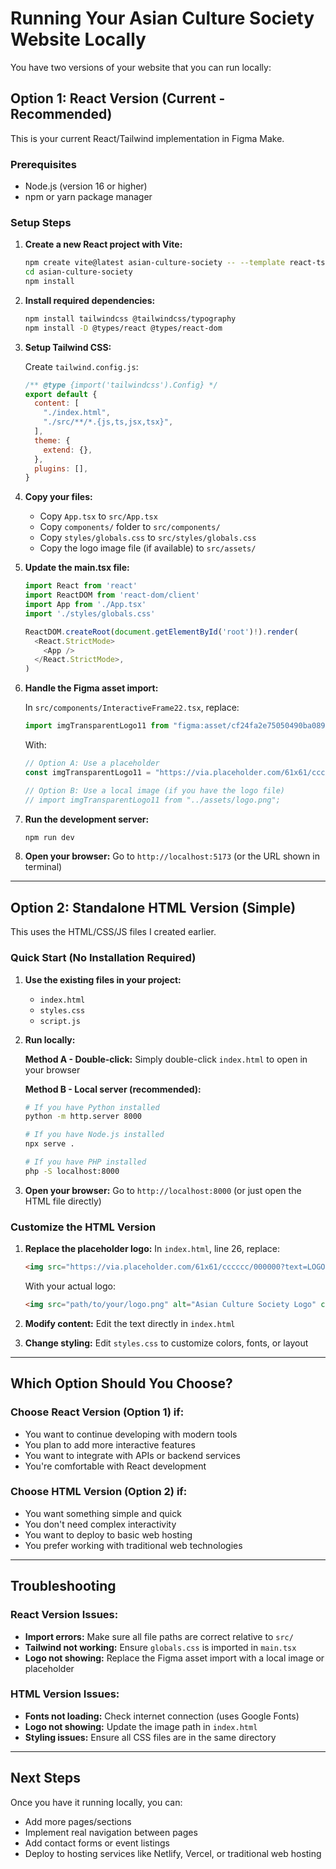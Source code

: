 # Running Your Asian Culture Society Website Locally

You have two versions of your website that you can run locally:

## Option 1: React Version (Current - Recommended)

This is your current React/Tailwind implementation in Figma Make.

### Prerequisites
- Node.js (version 16 or higher)
- npm or yarn package manager

### Setup Steps

1. **Create a new React project with Vite:**
   ```bash
   npm create vite@latest asian-culture-society -- --template react-ts
   cd asian-culture-society
   npm install
   ```

2. **Install required dependencies:**
   ```bash
   npm install tailwindcss @tailwindcss/typography
   npm install -D @types/react @types/react-dom
   ```

3. **Setup Tailwind CSS:**
   
   Create `tailwind.config.js`:
   ```javascript
   /** @type {import('tailwindcss').Config} */
   export default {
     content: [
       "./index.html",
       "./src/**/*.{js,ts,jsx,tsx}",
     ],
     theme: {
       extend: {},
     },
     plugins: [],
   }
   ```

4. **Copy your files:**
   - Copy `App.tsx` to `src/App.tsx`
   - Copy `components/` folder to `src/components/`
   - Copy `styles/globals.css` to `src/styles/globals.css`
   - Copy the logo image file (if available) to `src/assets/`

5. **Update the main.tsx file:**
   ```typescript
   import React from 'react'
   import ReactDOM from 'react-dom/client'
   import App from './App.tsx'
   import './styles/globals.css'

   ReactDOM.createRoot(document.getElementById('root')!).render(
     <React.StrictMode>
       <App />
     </React.StrictMode>,
   )
   ```

6. **Handle the Figma asset import:**
   
   In `src/components/InteractiveFrame22.tsx`, replace:
   ```typescript
   import imgTransparentLogo11 from "figma:asset/cf24fa2e75050490ba08976eeb14a37355b03c67.png";
   ```
   
   With:
   ```typescript
   // Option A: Use a placeholder
   const imgTransparentLogo11 = "https://via.placeholder.com/61x61/cccccc/000000?text=LOGO";
   
   // Option B: Use a local image (if you have the logo file)
   // import imgTransparentLogo11 from "../assets/logo.png";
   ```

7. **Run the development server:**
   ```bash
   npm run dev
   ```

8. **Open your browser:**
   Go to `http://localhost:5173` (or the URL shown in terminal)

---

## Option 2: Standalone HTML Version (Simple)

This uses the HTML/CSS/JS files I created earlier.

### Quick Start (No Installation Required)

1. **Use the existing files in your project:**
   - `index.html`
   - `styles.css` 
   - `script.js`

2. **Run locally:**
   
   **Method A - Double-click:**
   Simply double-click `index.html` to open in your browser
   
   **Method B - Local server (recommended):**
   ```bash
   # If you have Python installed
   python -m http.server 8000
   
   # If you have Node.js installed
   npx serve .
   
   # If you have PHP installed
   php -S localhost:8000
   ```

3. **Open your browser:**
   Go to `http://localhost:8000` (or just open the HTML file directly)

### Customize the HTML Version

1. **Replace the placeholder logo:**
   In `index.html`, line 26, replace:
   ```html
   <img src="https://via.placeholder.com/61x61/cccccc/000000?text=LOGO" alt="Asian Culture Society Logo" class="logo-image">
   ```
   
   With your actual logo:
   ```html
   <img src="path/to/your/logo.png" alt="Asian Culture Society Logo" class="logo-image">
   ```

2. **Modify content:**
   Edit the text directly in `index.html`

3. **Change styling:**
   Edit `styles.css` to customize colors, fonts, or layout

---

## Which Option Should You Choose?

### Choose React Version (Option 1) if:
- You want to continue developing with modern tools
- You plan to add more interactive features
- You want to integrate with APIs or backend services
- You're comfortable with React development

### Choose HTML Version (Option 2) if:
- You want something simple and quick
- You don't need complex interactivity
- You want to deploy to basic web hosting
- You prefer working with traditional web technologies

---

## Troubleshooting

### React Version Issues:
- **Import errors:** Make sure all file paths are correct relative to `src/`
- **Tailwind not working:** Ensure `globals.css` is imported in `main.tsx`
- **Logo not showing:** Replace the Figma asset import with a local image or placeholder

### HTML Version Issues:
- **Fonts not loading:** Check internet connection (uses Google Fonts)
- **Logo not showing:** Update the image path in `index.html`
- **Styling issues:** Ensure all CSS files are in the same directory

---

## Next Steps

Once you have it running locally, you can:
- Add more pages/sections
- Implement real navigation between pages  
- Add contact forms or event listings
- Deploy to hosting services like Netlify, Vercel, or traditional web hosting